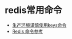 # redis常用命令

* [生产环境谨慎使用keys命令](/redis/redischang-yong-ming-ling/sheng-chan-huan-jing-jin-shen-shi-yong-keys-ming-ling.md) 
* [Redis 命令参考](/redis/redischang-yong-ming-ling/redisming-ling.md)



